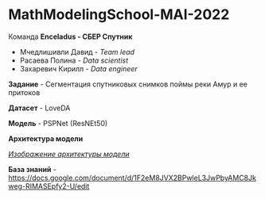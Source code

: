 # MathModelingSchool-MAI-2022

Команда **Enceladus - СБЕР Спутник**
- Мчедлишивли Давид - *Team lead*
- Расаева Полина - *Data scientist*
- Захаревич Кирилл - *Data engineer*

**Задание** - Сегментация спутниковых снимков поймы реки Амур и ее притоков

**Датасет** - LoveDA

**Модель** - PSPNet (ResNEt50)

**Архитектура модели**

[*Изображение архитектуры модели*](hhttps://github.com/KirZah/MathModelingSchool-MAI-2022/blob/[main]/image.png?raw=true)

**База знаний** - https://docs.google.com/document/d/1F2eM8JVX2BPwleL3JwPbyAMC8Jkweg-RIMASEpfy2-U/edit

